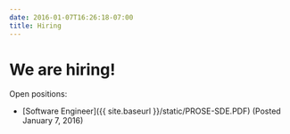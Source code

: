 ```yaml
---
date: 2016-01-07T16:26:18-07:00
title: Hiring
---
```


# We are hiring!

Open positions:

 * [Software Engineer]({{ site.baseurl }}/static/PROSE-SDE.PDF) (Posted January 7, 2016)
